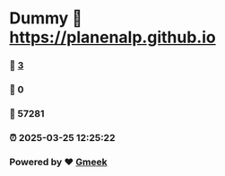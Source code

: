 # Dummy :link: https://planenalp.github.io 
### :page_facing_up: [3](https://planenalp.github.io/tag.html) 
### :speech_balloon: 0 
### :hibiscus: 57281 
### :alarm_clock: 2025-03-25 12:25:22 
### Powered by :heart: [Gmeek](https://github.com/Meekdai/Gmeek)
